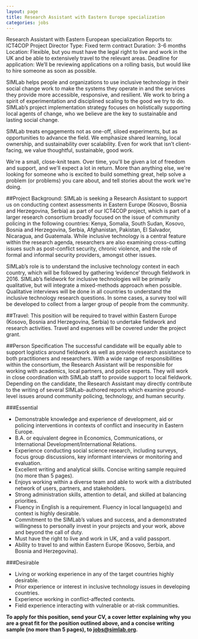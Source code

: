```yaml
---
layout: page
title: Research Assistant with Eastern Europe specialization
categories: jobs
---
```


Research Assistant with Eastern European specialization
Reports to: 	ICT4COP Project Director
Type: Fixed term contract
Duration: 3-6 months
Location: Flexible, but you must have the legal right to live and work in the UK and be able to extensively travel to the relevant areas.
Deadline for application: We’ll be reviewing applications on a rolling basis, but would like to hire someone as soon as possible.

SIMLab helps people and organizations to use inclusive technology in their social change work to make the systems they operate in and the services they provide more accessible, responsive, and resilient. We work to bring a spirit of experimentation and disciplined scaling to the good we try to do. SIMLab’s project implementation strategy focuses on holistically supporting local agents of change, who we believe are the key to sustainable and lasting social change.

SIMLab treats engagements not as one-off, siloed experiments, but as opportunities to advance the field. We emphasize shared learning, local ownership, and sustainability over scalability. Even for work that isn’t client-facing, we value thoughtful, sustainable, good work.

We're a small, close-knit team. Over time, you'll be given a lot of freedom and support, and we'll expect a lot in return. More than anything else, we're looking for someone who is excited to build something great, help solve a problem (or problems) you care about, and tell stories about the work we're doing.

##Project Background:
SIMLab is seeking a Research Assistant to support us on conducting context assessments in Eastern Europe (Kosovo, Bosnia and Herzegovina, Serbia) as part of our ICT4COP project, which is part of a larger research consortium broadly focused on the issue of community policing in the following countries: Kenya, Somalia, South Sudan, Kosovo, Bosnia and Herzegovina, Serbia, Afghanistan, Pakistan, El Salvador, Nicaragua, and Guatemala. While inclusive technology is a central feature within the research agenda, researchers are also examining cross-cutting issues such as post-conflict security, chronic violence, and the role of formal and informal security providers, amongst other issues.

SIMLab’s role is to understand the inclusive technology context in each country, which will be followed by gathering ‘evidence’ through fieldwork in 2016. SIMLab’s fieldwork for inclusive technologies will be primarily qualitative, but will integrate a mixed-methods approach when possible. Qualitative interviews will be done in all countries to understand the inclusive technology research questions. In some cases, a survey tool will be developed to collect from a larger group of people from the community.

##Travel:
This position will be required to travel within Eastern Europe (Kosovo, Bosnia and Herzegovina, Serbia) to undertake fieldwork and research activities. Travel and expenses will be covered under the project grant.

##Person Specification
The successful candidate will be equally able to support logistics around fieldwork as well as provide research assistance to both practitioners and researchers. With a wide range of responsibilities within the consortium, the Research Assistant will be responsible for working with academics, local partners, and police experts. They will work in close coordination with SIMLab staff to provide support to local fieldwork. Depending on the candidate, the Research Assistant may directly contribute to the writing of several SIMLab-authored reports which examine ground-level issues around community policing, technology, and human security.

###Essential
*	Demonstrable knowledge and experience of development, aid or policing interventions in contexts of conflict and insecurity in Eastern Europe.
*	B.A. or equivalent degree in Economics, Communications, or International Development/International Relations.
*	Experience conducting social science research, including surveys, focus group discussions, key informant interviews or monitoring and evaluation.
*	Excellent writing and analytical skills. Concise writing sample required (no more than 5 pages).
*	Enjoys working within a diverse team and able to work with a distributed network of users, partners, and stakeholders.
*	Strong administration skills, attention to detail, and skilled at balancing priorities.
*	Fluency in English is a requirement. Fluency in local language(s) and context is highly desirable.
*	Commitment to the SIMLab’s values and success, and a demonstrated willingness to personally invest in your projects and your work, above and beyond the call of duty.
*	Must have the right to live and work in UK, and a valid passport.
*	Ability to travel to and within Eastern Europe (Kosovo, Serbia, and Bosnia and Herzegovina).

###Desirable
*	Living or working experience in any of the target countries highly desirable.
*	Prior experience or interest in inclusive technology issues in developing countries.
*	Experience working in conflict-affected contexts.
*	Field experience interacting with vulnerable or at-risk communities.

**To  apply for this position, send your CV, a cover letter explaining why you are a great fit for the position outlined above, and a concise writing sample (no more than 5 pages), to jobs@simlab.org.**
